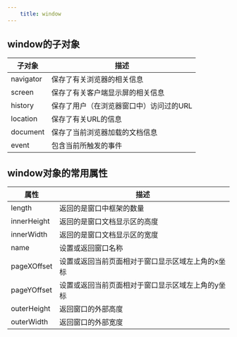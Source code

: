 ```yaml
---
    title: window
---
```


## window的子对象

子对象 | 描述
---- | ----
navigator | 保存了有关浏览器的相关信息
screen | 保存了有关客户端显示屏的相关信息
history | 保存了用户（在浏览器窗口中）访问过的URL
location | 保存了有关URL的信息
document | 保存了当前浏览器加载的文档信息
event | 包含当前所触发的事件

## window对象的常用属性

属性 | 描述
---- | ----
length  | 返回的是窗口中框架的数量
innerHeight | 返回的是窗口文档显示区的高度
innerWidth | 返回的是窗口文档显示区的宽度
name | 设置或返回窗口名称
pageXOffset | 设置或返回当前页面相对于窗口显示区域左上角的x坐标
pageYOffset | 设置或返回当前页面相对于窗口显示区域左上角的y坐标
outerHeight | 返回窗口的外部高度
outerWidth | 返回窗口的外部宽度